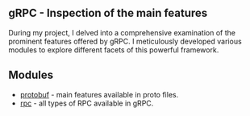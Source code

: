 ## gRPC - Inspection of the main features

During my project, I delved into a comprehensive examination of the
prominent features offered by gRPC. I meticulously developed various modules 
to explore different facets of this powerful framework. 

## Modules

- [protobuf](./protobuf/README.md) - main features available in proto files.
- [rpc](./rpc/README.md) - all types of RPC available in gRPC.